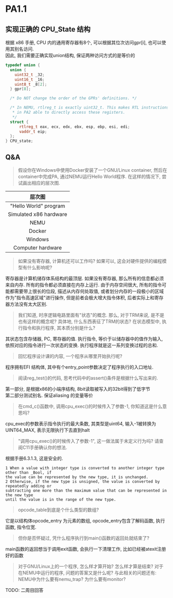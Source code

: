 # PA1.1
## 实现正确的 CPU_State 结构
根据 x86 手册, CPU 内的通用寄存器有8个, 可以根据其位次访问gpr\[i\], 也可以使用其别名访问.  
因此, 我们需要正确实现union结构, 保证两种访问方式的是等价的
```c++
typedef union {
  union {
    uint32_t _32;
    uint16_t _16;
    uint8_t _8[2];
  } gpr[8];

  /* Do NOT change the order of the GPRs' definitions. */

  /* In NEMU, rtlreg_t is exactly uint32_t. This makes RTL instructions
   * in PA2 able to directly access these registers.
   */
  struct {
      rtlreg_t eax, ecx, edx, ebx, esp, ebp, esi, edi;
      vaddr_t eip;
  };
} CPU_state;
```

## Q&A
> 假设你在Windows中使用Docker安装了一个GNU/Linux container, 
> 然后在container中完成PA, 通过NEMU运行Hello World程序. 在这样的情况下, 尝试画出相应的层次图.

|      层次图             |
|:----------------------:|
| "Hello World" program  |
| Simulated x86 hardware |
| NEMU                   |
| Docker                 |
| Windows                |
| Computer hardware      |

> 如果没有寄存器, 计算机还可以工作吗? 如果可以, 这会对硬件提供的编程模型有什么影响呢?

寄存器是计算机储存体系结构的最顶层. 如果没有寄存器, 那么所有的信息都必须来自内存. 
所有的指令都必须直接在内存上运行. 由于内存空间很大, 所有的指令可能都需要带上很长的位段, 描述从内存何处取值,
或者划分内存的一段极小的区域作为"指令高速区域"进行操作, 
但是前者会极大增大指令体积, 后者实际上和寄存器方法没有太大区别. 

> 我们知道, 时序逻辑电路里面有"状态"的概念. 
> 那么, 对于TRM来说, 是不是也有这样的概念呢? 
> 具体地, 什么东西表征了TRM的状态? 在状态模型中, 执行指令和执行程序, 其本质分别是什么?

其状态包含存储器, PC, 寄存器的值. 
执行指令, 等价于以储存器中的值作为输入, 依照对应的指令进行一次状态的变换. 
执行程序就是这一系列变换过程的总和. 

> 回忆程序设计课的内容, 一个程序从哪里开始执行呢?

程序拥有EFI 结构体, 其中有个entry_point参数决定了程序执行的入口地址. 

> 阅读reg_test()的代码, 思考代码中的assert()条件是根据什么写出来的.

第一部分, 是根据x86的小端序结构, 8bit读取被写入的32bit得到了低字节  
第二部分测试别名. 保证aliasing 的变量等价
> 在cmd_c()函数中, 调用cpu_exec()的时候传入了参数-1, 你知道这是什么意思吗?

cpu_exec的参数表示指令执行的最大条数, 其类型是uint64, 输入-1被转换为UINT64_MAX, 
表示无限执行下去直到halt 

> "调用cpu_exec()的时候传入了参数-1", 这一做法属于未定义行为吗? 请查阅C11手册确认你的想法.

根据手册6.3.1.3, 这是安全的. 
```
1 When a value with integer type is converted to another integer type other than _Bool, if
the value can be represented by the new type, it is unchanged.
2 Otherwise, if the new type is unsigned, the value is converted by repeatedly adding or
subtracting one more than the maximum value that can be represented in the new type
until the value is in the range of the new type. 
```

> opcode_table到底是个什么类型的数组? 

它是以结构体opcode_entry 为元素的数组,  opcode_entry包含了解码函数, 执行函数, 指令位宽.

> 但你是否怀疑过, 凭什么程序执行到main()函数的返回处就结束了?

main函数的返回想当于调用exit函数, 会执行一下清理工作, 比如已经被atexit注册好的函数

> 对于GNU/Linux上的一个程序, 怎么样才算开始? 怎么样才算是结束? 
> 对于在NEMU中运行的程序, 问题的答案又是什么呢?
> 与此相关的问题还有: NEMU中为什么要有nemu_trap? 为什么要有monitor?

TODO: 二周目回答

